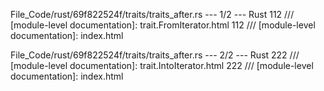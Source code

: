 File_Code/rust/69f822524f/traits/traits_after.rs --- 1/2 --- Rust
112     /// [module-level documentation]: trait.FromIterator.html                                                                                            112     /// [module-level documentation]: index.html

File_Code/rust/69f822524f/traits/traits_after.rs --- 2/2 --- Rust
222     /// [module-level documentation]: trait.IntoIterator.html                                                                                            222     /// [module-level documentation]: index.html

